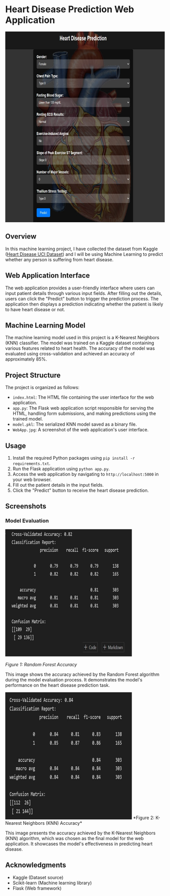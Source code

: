 # Heart Disease Prediction Web Application


<img src="WebApp.jpg"  width="800" height="600">

## Overview

In this machine learning project, I have collected the dataset from Kaggle ([Heart Disease UCI Dataset](https://www.kaggle.com/ronitf/heart-disease-uci)) and I will be using Machine Learning to predict whether any person is suffering from heart disease.

## Web Application Interface

The web application provides a user-friendly interface where users can input patient details through various input fields. After filling out the details, users can click the "Predict" button to trigger the prediction process. The application then displays a prediction indicating whether the patient is likely to have heart disease or not.

## Machine Learning Model

The machine learning model used in this project is a K-Nearest Neighbors (KNN) classifier. The model was trained on a Kaggle dataset containing various features related to heart health. The accuracy of the model was evaluated using cross-validation and achieved an accuracy of approximately 85%.

## Project Structure

The project is organized as follows:

- `index.html`: The HTML file containing the user interface for the web application.
- `app.py`: The Flask web application script responsible for serving the HTML, handling form submissions, and making predictions using the trained model.
- `model.pkl`: The serialized KNN model saved as a binary file.
- `WebApp.jpg`: A screenshot of the web application's user interface.

## Usage

1. Install the required Python packages using `pip install -r requirements.txt`.
2. Run the Flask application using `python app.py`.
3. Access the web application by navigating to `http://localhost:5000` in your web browser.
4. Fill out the patient details in the input fields.
5. Click the "Predict" button to receive the heart disease prediction.

## Screenshots

### Model Evaluation

<img src="RF.jpg"  width="400" height="400">

*Figure 1: Random Forest Accuracy*

This image shows the accuracy achieved by the Random Forest algorithm during the model evaluation process. It demonstrates the model's performance on the heart disease prediction task.


<img src="knn.jpg"  width="400" height="400">
*Figure 2: K-Nearest Neighbors (KNN) Accuracy*

This image presents the accuracy achieved by the K-Nearest Neighbors (KNN) algorithm, which was chosen as the final model for the web application. It showcases the model's effectiveness in predicting heart disease.


## Acknowledgments

- Kaggle (Dataset source)
- Scikit-learn (Machine learning library)
- Flask (Web framework)


